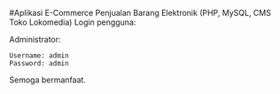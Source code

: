 #Aplikasi E-Commerce Penjualan Barang Elektronik (PHP, MySQL, CMS Toko Lokomedia)
Login pengguna:

Administrator:

    Username: admin
    Password: admin

Semoga bermanfaat.